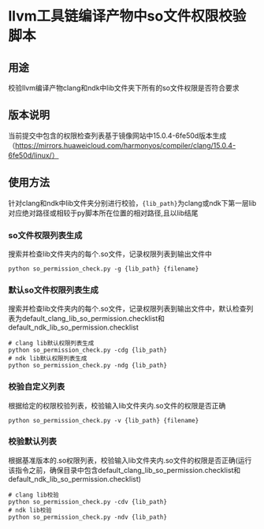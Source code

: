 # llvm工具链编译产物中so文件权限校验脚本
## 用途
校验llvm编译产物clang和ndk中lib文件夹下所有的so文件权限是否符合要求
## 版本说明
当前提交中包含的权限检查列表基于镜像网站中15.0.4-6fe50d版本生成（https://mirrors.huaweicloud.com/harmonyos/compiler/clang/15.0.4-6fe50d/linux/）
## 使用方法
针对clang和ndk中lib文件夹分别进行校验，`{lib_path}`为clang或ndk下第一层lib对应绝对路径或相较于py脚本所在位置的相对路径,且以lib结尾
### so文件权限列表生成
搜索并检查lib文件夹内的每个.so文件，记录权限列表到输出文件中
```shell
python so_permission_check.py -g {lib_path} {filename}
```
### 默认so文件权限列表生成
搜索并检查lib文件夹内的每个.so文件，记录权限列表到输出文件中，默认检查列表为default_clang_lib_so_permission.checklist和default_ndk_lib_so_permission.checklist
```shell
# clang lib默认权限列表生成
python so_permission_check.py -cdg {lib_path}
# ndk lib默认权限列表生成
python so_permission_check.py -ndg {lib_path}
```
### 校验自定义列表
根据给定的权限校验列表，校验输入lib文件夹内.so文件的权限是否正确
```shell
python so_permission_check.py -v {lib_path} {filename}
```
### 校验默认列表
根据基准版本的.so权限列表，校验输入lib文件夹内.so文件的权限是否正确(运行该指令之前，确保目录中包含default_clang_lib_so_permission.checklist和default_ndk_lib_so_permission.checklist)
```shell
# clang lib校验
python so_permission_check.py -cdv {lib_path}
# ndk lib校验
python so_permission_check.py -ndv {lib_path}
```